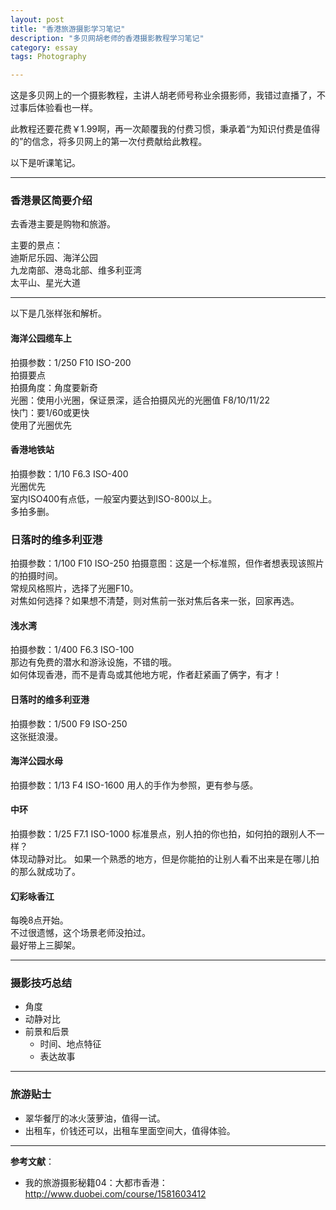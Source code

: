 ```yaml
---
layout: post
title: "香港旅游摄影学习笔记"
description: "多贝网胡老师的香港摄影教程学习笔记"
category: essay
tags: Photography

---
```


这是多贝网上的一个摄影教程，主讲人胡老师号称业余摄影师，我错过直播了，不过事后体验看也一样。  

此教程还要花费￥1.99啊，再一次颠覆我的付费习惯，秉承着“为知识付费是值得的”的信念，将多贝网上的第一次付费献给此教程。  

以下是听课笔记。

----

### 香港景区简要介绍

去香港主要是购物和旅游。

主要的景点：  
迪斯尼乐园、海洋公园  
九龙南部、港岛北部、维多利亚湾  
太平山、星光大道  

----

以下是几张样张和解析。

#### 海洋公园缆车上
拍摄参数：1/250 F10 ISO-200  
拍摄要点  
拍摄角度：角度要新奇  
光圈：使用小光圈，保证景深，适合拍摄风光的光圈值 F8/10/11/22  
快门：要1/60或更快  
使用了光圈优先  


#### 香港地铁站
拍摄参数：1/10 F6.3 ISO-400  
光圈优先  
室内ISO400有点低，一般室内要达到ISO-800以上。  
多拍多删。  


### 日落时的维多利亚港
拍摄参数：1/100 F10 ISO-250
拍摄意图：这是一个标准照，但作者想表现该照片的拍摄时间。  
常规风格照片，选择了光圈F10。  
对焦如何选择？如果想不清楚，则对焦前一张对焦后各来一张，回家再选。


#### 浅水湾
拍摄参数：1/400 F6.3 ISO-100  
那边有免费的潜水和游泳设施，不错的哦。  
如何体现香港，而不是青岛或其他地方呢，作者赶紧画了俩字，有才！  


#### 日落时的维多利亚港
拍摄参数：1/500 F9 ISO-250  
这张挺浪漫。


#### 海洋公园水母
拍摄参数：1/13 F4 ISO-1600
用人的手作为参照，更有参与感。


#### 中环
拍摄参数：1/25 F7.1 ISO-1000
标准景点，别人拍的你也拍，如何拍的跟别人不一样？  
体现动静对比。
如果一个熟悉的地方，但是你能拍的让别人看不出来是在哪儿拍的那么就成功了。


#### 幻彩咏香江
每晚8点开始。  
不过很遗憾，这个场景老师没拍过。  
最好带上三脚架。  

----

### 摄影技巧总结

- 角度
- 动静对比
- 前景和后景
  - 时间、地点特征
  - 表达故事

----

### 旅游贴士

- 翠华餐厅的冰火菠萝油，值得一试。
- 出租车，价钱还可以，出租车里面空间大，值得体验。



----------

**参考文献**：

- 我的旅游摄影秘籍04：大都市香港：<http://www.duobei.com/course/1581603412>

